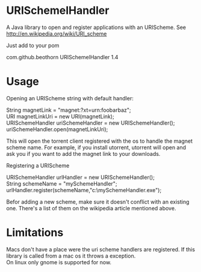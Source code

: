 URISchemelHandler
==================

A Java library to open and register applications with an URIScheme. See http://en.wikipedia.org/wiki/URI_scheme

Just add to your pom

<dependency>  
  <groupId>com.github.beothorn</groupId>  
  <artifactId>URISchemelHandler</artifactId>  
  <version>1.4</version>  
</dependency>  


Usage
==================

Opening an URIScheme string with default handler:    

String magnetLink = "magnet:?xt=urn:foobarbaz";  
URI magnetLinkUri = new URI(magnetLink);  
URISchemeHandler uriSchemeHandler = new URISchemeHandler();  
uriSchemeHandler.open(magnetLinkUri);  

This will open the torrent client registered with the os to handle the magnet scheme name. 
For example, if you install utorrent, utorrent will open and ask you if you want to add the magnet link to your downloads.  

Registering a URIScheme    

URISchemeHandler urlHandler = new URISchemeHandler();  
String schemeName = "mySchemeHandler";  
urlHandler.register(schemeName,"c:\\mySchemeHandler.exe");  

Befor adding a new scheme, make sure it doesn't conflict with an existing one. There's a list of them on the wikipedia article mentioned above.



Limitations
==================  
Macs don't have a place were the uri scheme handlers are registered. If this library is called from a mac os it throws a exception.  
On linux only gnome is supported for now.  